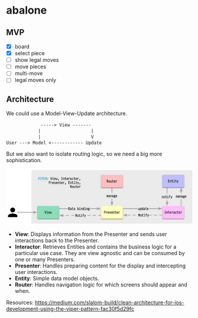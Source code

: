 # abalone

## MVP

- [x] board
- [x] select piece
- [ ] show legal moves
- [ ] move pieces
- [ ] multi-move
- [ ] legal moves only

## Architecture

We could use a Model-View-Update architecture.

```
             -----> View -------
            |                   |
            |                   V
User ---> Model <------------ Update
```

But we also want to isolate routing logic, so we need a big more sophistication.

![VIPER diagram](./docs/viper.png)

- **View**: Displays information from the Presenter and sends user interactions back to the Presenter.
- **Interactor**: Retrieves Entities and contains the business logic for a particular use case. They are view agnostic and can be consumed by one or many Presenters.
- **Presenter**: Handles preparing content for the display and intercepting user interactions.
- **Entity**: Simple data model objects.
- **Router**: Handles navigation logic for which screens should appear and when.

Resources: https://medium.com/slalom-build/clean-architecture-for-ios-development-using-the-viper-pattern-fac30f5d29fc
